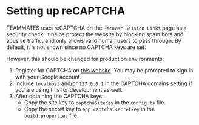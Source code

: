 # Setting up reCAPTCHA

TEAMMATES uses reCAPTCHA on the `Recover Session Links` page as a security check. It helps protect the website by blocking spam bots and abusive traffic, and only allows valid human users to pass through.
By default, it is not shown since no CAPTCHA keys are set.
 
However, this should be changed for production environments:

1. Register for CAPTCHA on [this website](https://www.google.com/recaptcha/admin). You may be prompted to sign in with your Google account.
1. Include `localhost` and/or `127.0.0.1` in the CAPTCHA domains setting if you are using this for development as well.
1. After obtaining the CAPTCHA keys:
    - Copy the site key to `captchaSiteKey` in the `config.ts` file.
    - Copy the secret key to `app.captcha.secretkey` in the `build.properties` file.
